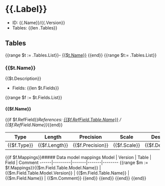 # {{.Label}}

- ID: {{.Name}}/{{.Version}}
- Tables: {{len .Tables}}

## Tables
{{range $t := .Tables.List}}- [{{$t.Name}}](#{{$t.Name}})
{{end}}
{{range $t:= .Tables.List}}
### {{$t.Name}}

{{$t.Description}}

- Fields: {{len $t.Fields}}

{{range $f := $t.Fields.List}}
#### {{$f.Name}}
{{if $f.RefField}}*References: [{{$f.RefField.Table.Name}}](#{{$f.RefField.Table.Name}}) / {{$f.RefField.Name}}*{{end}}

Type | Length | Precision | Scale | Description
-----|--------|-----------|-------|------------
{{$f.Type}} | {{$f.Length}} | {{$f.Precision}} | {{$f.Scale}} | {{$f.Description}}

{{if $f.Mappings}}##### Data model mappings
Model | Version | Table | Field | Comment
------|---------|-------|-------|--------
{{range $m := $f.Mappings}}{{$m.Field.Table.Model.Name}} | {{$m.Field.Table.Model.Version}} | {{$m.Field.Table.Name}} | {{$m.Field.Name}} | {{$m.Comment}}
{{end}}
{{end}}
{{end}}
{{end}}
